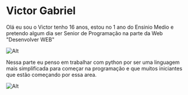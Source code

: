 # Victor Gabriel
Olá eu sou o Victor tenho 16 anos, estou no 1 ano do Ensinio Medio e pretendo algum dia ser Senior de Programação na parte da Web "Desenvolver WEB"

![Alt](https://www.locaweb.com.br/blog/wp-content/uploads/2022/03/linguagens-para-programacao-web.jpg)

Nessa parte eu penso em trabalhar com python por ser uma linguagem mais simplificada para começar na programação 
e que muitos iniciantes que estão começando por essa area.

![Alt](https://img.shields.io/badge/Python-14354C?style=for-the-badge&logo=python&logoColor=white)

